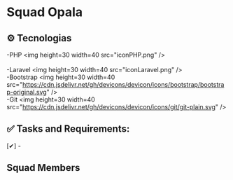 # Squad Opala 


## ⚙️ Tecnologias

-PHP <img height=30 width=40 src="iconPHP.png" />    <br>     
-Laravel <img height=30 width=40 src="iconLaravel.png" /> <br>
-Bootstrap <img height=30 width=40 src="https://cdn.jsdelivr.net/gh/devicons/devicon/icons/bootstrap/bootstrap-original.svg" /> <br>
-Git <img height=30 width=40 src="https://cdn.jsdelivr.net/gh/devicons/devicon/icons/git/git-plain.svg" /> <br>
            
          

## ✅ Tasks and Requirements:

[✔] -

## Squad Members

